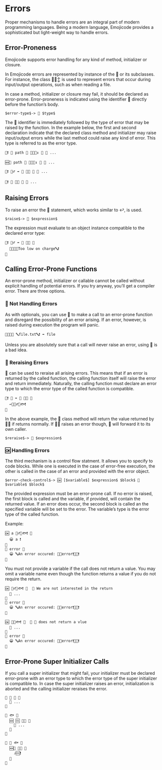 # Errors

Proper mechanisms to handle errors are an integral part of modern programming
languages. Being a modern language, Emojicode provides a sophisticated but
light-weight way to handle errors.

## Error-Proneness

Emojicode supports error handling for any kind of method, initializer or
closure.

In Emojicode errors are represented by instance of the 🚧 or its subclasses.
For instance, the class 🚧🔸↕️ is used to represent errors that occur during
input/output operations, such as when reading a file.

In case a method, initializer or closure may fail, it should be declared as
error-prone. Error-proneness is indicated using the identifier 🚧 directly before
the function’s body.

```syntax
$error-type$-> 🚧 $type$
```

The 🚧 identifier is immediately followed by the type of error that may be raised
by the function. In the example below, the first and second declaration indicate
that the declared class method and initializer may raise input/output errors
while the last method could raise any kind of error. This type is referred to as
the error type.

```
🐇❗️ 📁 path 🔡 🚧🚧🔸↕️ 🍇 💭 ...

🆕📝 path 🔡 🚧🚧🔸↕️ 🍇 💭 ...

🐇❗️ 🤦‍♂️ ➡️ 🔡 🚧🚧 🍇 💭 ...

🐇❗️ 💛 🚧🚧 🍇 💭 ...
```

## Raising Errors

To raise an error the 🚨 statement, which works similar to ↩️, is used.

```syntax
$raise$-> 🚨 $expression$
```

The expression must evaluate to an object instance compatible to the declared
error type:

```
🐇❗️ 🤦‍♂️ ➡️ 🔡 🚧🚧 🍇
  🚨🆕🚧🔤Too low on charge🔤❗️
🍉
```

## Calling Error-Prone Functions

An error-prone method, initializer or callable cannot be called without
explicit handling of potential errors. If you try anyway, you’ll get a compiler
error. There are three options.

### 🍺 Not Handling Errors

As with optionals, you can use 🍺 to make a call to an error-prone function
and disregard the possibility of an error arising. If an error, however, is
raised during execution the program will panic.

```
🍺🆕📄📝 🔤file.txt🔤❗️ ➡️ file
```

Unless you are absolutely sure that a call will never raise an error, using 🍺
is a bad idea.

### 🔺 Reraising Errors

🔺 can be used to reraise all arising errors. This means that if an error
is returned by the called function, the calling function itself will raise the
error and return immediately. Naturally, the calling function must declare an
error type to which the error type of the called function is compatible.

```
🐇❗️ 🍌 ➡️ 🔡 🚧🚧 🍇
  ↩️🔺🤦‍♂️🐇🐟❗️
🍉
```

In the above example, the 🍌 class method will return the value returned by 🤦‍♂️
if returns normally. If 🤦‍♂️ raises an error though, 🍌 will forward it to its
own caller.

```syntax
$reraise$-> 🔺 $expression$
```

### 🆗 Handling Errors

The third mechanism is a control flow statment. It allows you to specify to
code blocks. While one is executed in the case of error-free execution, the
other is called in the case of an error and provided with the error object.

```syntax
$error-check-control$-> 🆗 [$variable$] $expression$ $block$ 🙅 $variable$ $block$
```

The provided expression must be an error-prone call. If no error is raised,
the first block is called and the variable, if provided, will contain the
returned value. If an error does occur, the second block is called an the
specified variable will be set to the error. The variable’s type is the error
type of the called function.

Example:

```
🆗 a 🤦‍♂️🐇🐟❗️ 🍇
  😀 a ❗️
🍉
🙅 error 🍇
  😀 🔤An error occured: 🧲💬error❗️🧲🔤❗️
🍉
```

You must not provide a variable if the call does not return a value. You may
omit a variable name even though the function returns a value if you do not
require the return.

```
🆗 🤦‍♂️🐇🐟❗️ 🍇  💭 We are not interested in the return
  💭 ...
🍉
🙅 error 🍇
  😀 🔤An error occured: 🧲💬error❗️🧲🔤❗️
🍉

🆗 💛🐇🐟❗️ 🍇  💭 💛 does not return a vlue
  💭 ...
🍉
🙅 error 🍇
  😀 🔤An error occured: 🧲💬error❗️🧲🔤❗️
🍉
```

## Error-Prone Super Initializer Calls

If you call a super initializer that might fail, your initializer must be
declared error-prone with an error type to which the error type of the super
initializer is compatible to. In case the super initializer raises an error,
initialization is aborted and the calling initializer reraises the error.

```
🐇 🐫 🚧 🍇
  💭 ...
🍉

🐇 🐟 🍇
  🆕 🆒 🚧🐫 🍇
    💭 ...
  🍉
🍉

🐇 🐡 🐟 🍇
  🆕👅 🚧🐫 🍇
    ⤴️🆒❗️
  🍉
🍉
```


